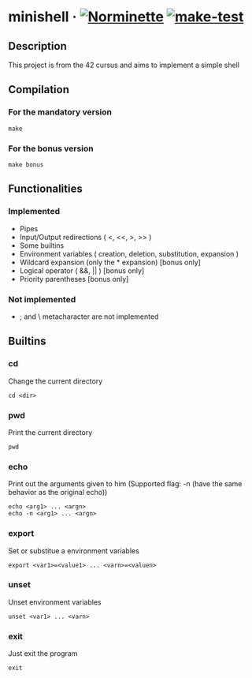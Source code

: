# minishell &middot; [![Norminette](https://github.com/EnriqueSLeeK/minishell/actions/workflows/norminette.yml/badge.svg)](https://github.com/EnriqueSLeeK/minishell/actions/workflows/norminette.yml) [![make-test](https://github.com/EnriqueSLeeK/minishell/actions/workflows/build.yml/badge.svg)](https://github.com/EnriqueSLeeK/minishell/actions/workflows/build.yml)

## Description
This project is from the 42 cursus and aims to implement a simple shell

## Compilation
### For the mandatory version
```
make
```
### For the bonus version
```
make bonus
```

## Functionalities
### Implemented
- Pipes
- Input/Output redirections ( <, <<, >, >> )
- Some builtins
- Environment variables ( creation, deletion, substitution, expansion )
- Wildcard expansion (only the * expansion) [bonus only]
- Logical operator ( &&, || ) [bonus only]
- Priority parentheses [bonus only]

### Not implemented
- ; and \ metacharacter are not implemented

## Builtins
### cd
Change the current directory
```
cd <dir>
```
### pwd 
Print the current directory
```
pwd
```
### echo
Print out the arguments given to him
(Supported flag: -n (have the same behavior as the original echo))
```
echo <arg1> ... <argn>
echo -n <arg1> ... <argn>
```

### export
Set or substitue a environment variables
```
export <var1>=<value1> ... <varn>=<valuen>
```

### unset
Unset environment variables
```
unset <var1> ... <varn>
```

### exit
Just exit the program
```
exit
```
